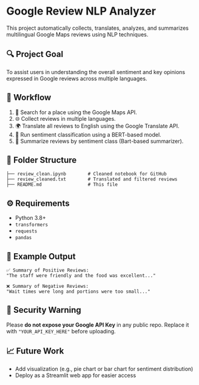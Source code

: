 
# Google Review NLP Analyzer

This project automatically collects, translates, analyzes, and summarizes multilingual Google Maps reviews using NLP techniques.

## 🔍 Project Goal

To assist users in understanding the overall sentiment and key opinions expressed in Google reviews across multiple languages.

## 🚀 Workflow

1. 🔎 Search for a place using the Google Maps API.
2. 🌐 Collect reviews in multiple languages.
3. 🌍 Translate all reviews to English using the Google Translate API.
4. 🤖 Run sentiment classification using a BERT-based model.
5. 🧠 Summarize reviews by sentiment class (Bart-based summarizer).

## 📂 Folder Structure

```
├── review_clean.ipynb        # Cleaned notebook for GitHub
├── review_cleaned.txt        # Translated and filtered reviews
├── README.md                 # This file
```

## ⚙️ Requirements

- Python 3.8+
- `transformers`
- `requests`
- `pandas`


## 📎 Example Output

```
✅ Summary of Positive Reviews:
"The staff were friendly and the food was excellent..."

❌ Summary of Negative Reviews:
"Wait times were long and portions were too small..."
```

## 🔐 Security Warning

Please **do not expose your Google API Key** in any public repo. Replace it with `"YOUR_API_KEY_HERE"` before uploading.


## 📈 Future Work

- Add visualization (e.g., pie chart or bar chart for sentiment distribution)
- Deploy as a Streamlit web app for easier access
